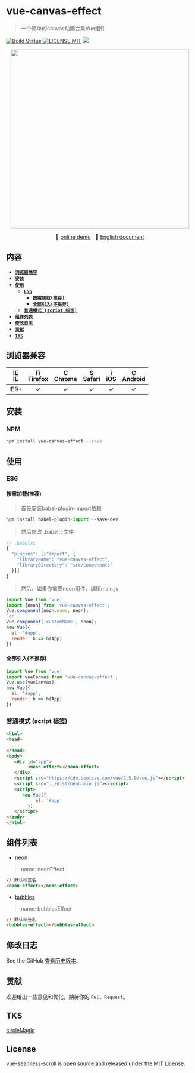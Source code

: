 # vue-canvas-effect
> 一个简单的canvas动画合集Vue组件

[![Build Status](https://img.shields.io/appveyor/ci/gruntjs/grunt/master.svg) ![LICENSE MIT](https://img.shields.io/npm/l/express.svg)](https://www.npmjs.com/package/vue-canvas-effect) ![](https://img.shields.io/npm/v/vue-canvas-effect.svg)
                                                                      
<p align="center">
    <img src="http://p2.qqyou.com/biaoqing/UploadPic/2013-2/1/2013020120565544702.gif" width="480"/>
</p> 
                                            
<p align="center">
    🌾 <a href="https://chenxuan0000.github.io/vue-canvas-effect/index.html">online demo</a> |
   📘 <a href="../README.md">English document</a> 
</p>
                       
## 内容

- [**`浏览器兼容`**](#浏览器兼容)
- [**`安装`**](#安装)
- [**`使用`**](#使用)
    - [**`ES6`**](#ES6)
        - [**`按需加载(推荐)`**](#按需加载(推荐))
        - [**`全部引入(不推荐)`**](#全部引入(不推荐))
    - [**`普通模式 (script 标签)`**](#普通模式 (script 标签))
- [**`组件列表`**](#组件列表)
- [**`修改日志`**](#修改日志)
- [**`贡献`**](#贡献)
- [**`TKS`**](#TKS)                        

## 浏览器兼容
| [<img src="https://raw.githubusercontent.com/godban/browsers-support-badges/master/src/images/edge.png" alt="IE" width="16px" height="16px" />](http://godban.github.io/browsers-support-badges/)</br>IE | [<img src="https://raw.githubusercontent.com/godban/browsers-support-badges/master/src/images/firefox.png" alt="Firefox" width="16px" height="16px" />](http://godban.github.io/browsers-support-badges/)</br>Firefox | [<img src="https://raw.githubusercontent.com/godban/browsers-support-badges/master/src/images/chrome.png" alt="Chrome" width="16px" height="16px" />](http://godban.github.io/browsers-support-badges/)</br>Chrome | [<img src="https://raw.githubusercontent.com/godban/browsers-support-badges/master/src/images/safari.png" alt="Safari" width="16px" height="16px" />](http://godban.github.io/browsers-support-badges/)</br>Safari | [<img src="https://raw.githubusercontent.com/godban/browsers-support-badges/master/src/images/safari-ios.png" alt="iOS Safari" width="16px" height="16px" />](http://godban.github.io/browsers-support-badges/)</br>iOS | [<img src="https://raw.githubusercontent.com/godban/browsers-support-badges/master/src/images/chrome-android.png" alt="Chrome for Android" width="16px" height="16px" />](http://godban.github.io/browsers-support-badges/)</br>Android |
|:---------:|:---------:|:---------:|:---------:|:---------:|:---------:|
| IE9+ | &check;| &check; | &check; | &check; | &check; | &check;

## 安装

### NPM

```bash
npm install vue-canvas-effect --save
```

## 使用
### ES6

#### 按需加载(推荐)

> 首先安装babel-plugin-import依赖

```javascript
npm install babel-plugin-import --save-dev
```

> 然后修改 .babelrc文件

```javascript
// .babelrc
{
  "plugins": [["import", {
    "libraryName": "vue-canvas-effect",
    "libraryDirectory": "src/components"
  }]]
}
```
> 然后，如果你需要neon组件，编辑main.js

```javascript
import Vue from 'vue'
import {neon} from 'vue-canvas-effect';
Vue.component(neon.name, neon);
`or`
Vue.component('customName', neon);
new Vue({
  el: '#app',
  render: h => h(App)
})
```

#### 全部引入(不推荐)

```javascript
import Vue from 'vue'
import vueCanvas from 'vue-canvas-effect';
Vue.use(vueCanvas)
new Vue({
  el: '#app',
  render: h => h(App)
})
```

### 普通模式 (script 标签)

```html
<html>
<head>
  ...
</head>
<body>
   <div id="app">
        <neon-effect></neon-effect>
   </div>
   <script src="https://cdn.bootcss.com/vue/2.5.9/vue.js"></script>
   <script src="../dist/neon.min.js"></script>
   <script>
      new Vue({
           el: '#app'
        })
   </script>
</body>
</html>
```

## 组件列表
- [neon]()
> name: neonEffect
```html
// 默认标签名
<neon-effect></neon-effect>
```
- [bubbles]()
> name: bubblesEffect
```html
// 默认标签名
<bubbles-effect></bubbles-effect>
```


## 修改日志
See the GitHub [查看历史版本](https://github.com/chenxuan0000/vue-canvas-effect/releases).

## 贡献
欢迎给出一些意见和优化，期待你的 `Pull Request`。

## TKS
[circleMagic](https://github.com/FreAK19/circleMagic.js)

## License
vue-seamless-scroll is open source and released under the [MIT License](LICENSE).